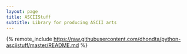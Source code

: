 ```yaml
---
layout: page
title: ASCIIStuff
subtitle: Library for producing ASCII arts
---
```

{% remote_include https://raw.githubusercontent.com/dhondta/python-asciistuff/master/README.md %}
